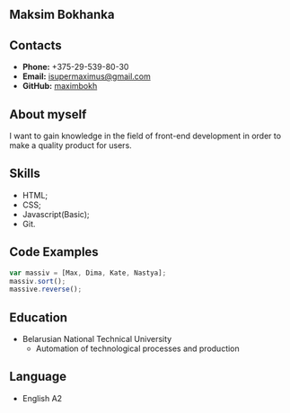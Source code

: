 ## Maksim Bokhanka

## Contacts

- **Phone:** +375-29-539-80-30
- **Email:** isupermaximus@gmail.com
- **GitHub:** [maximbokh](https://github.com/maximbokh)

## About myself

I want to gain knowledge in the field of front-end development in order to make a quality product for users.

## Skills

- HTML;
- CSS;
- Javascript(Basic);
- Git.

## Code Examples

```javascript
var massiv = [Max, Dima, Kate, Nastya];
massiv.sort();
massive.reverse();
```

## Education

- Belarusian National Technical University
  - Automation of technological processes and production

## Language

- English A2
